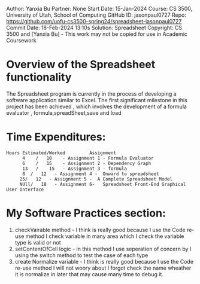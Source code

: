 Author:     Yanxia Bu
Partner:    None
Start Date: 15-Jan-2024
Course:     CS 3500, University of Utah, School of Computing
GitHub ID:  jasonpaul0727
Repo:       https://github.com/uofu-cs3500-spring24/spreadsheet-jasonpaul0727
Commit Date: 18-Feb-2024 13:10s
Solution:   Spreadsheet
Copyright:  CS 3500 and [Yanxia Bu] - This work may not be copied for use in Academic Coursework

# Overview of the Spreadsheet functionality

The Spreadsheet program is currently in the process of developing a software application similar to Excel. The first significant milestone in this project has been achieved
, which involves the development of a formula evaluator , formula,spreadSheet,save and load
# Time Expenditures:

    Hours Estimated/Worked         Assignment                     
          4    /   10    - Assignment 1 - Formula Evaluator     
          6    /   15    - Assignment 2 - Dependency Graph     
          13   /    15   - Assignment 3 - formula
          8  /   12   - Assignment 4 -  Onward to spreadsheet
         25/   12   - Assignment 5 -  A Complete Spreadsheet Model
         NUll/   18   - Assignment 6-   Spreadsheet Front-End Graphical User Interface
# My Software Practices section:
1. checkVairable method - I think is really good because I use the Code re-use method I check variable in many area which I check the variable type is valid or not
2. setContentOfCell logic - in this method I use seperation of concern by I using the switch method to test the case of each type 
3. create Normalize variable - I think is really good because I use the Code re-use method I will not woory about I forgot check the name wheather it is normalize in later 
that may cause many time to debug it. 
